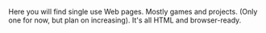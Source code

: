 Here you will find single use Web pages. Mostly games and projects. (Only one for now, but plan on increasing). It's all HTML and browser-ready.
